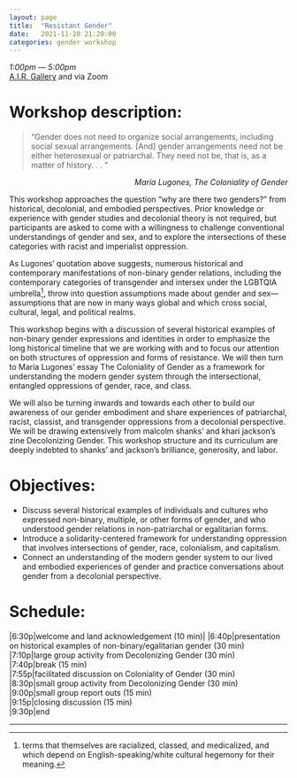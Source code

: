 ```yaml
---
layout: page
title:  "Resistant Gender"
date:   2021-11-20 21:20:00
categories: gender workshop
---
```

*1:00pm — 5:00pm*  
[A.I.R. Gallery](http://airgallery.org) and via Zoom

# Workshop description:

> “Gender does not need to organize social arrangements, including social sexual arrangements. [And] gender arrangements need not be either heterosexual or patriarchal. They need not be, that is, as a matter of history. . . ”

<p align="right"><em>María Lugones, The Coloniality of Gender</em></p>

This workshop approaches the question “why are there two genders?” from historical, decolonial, and embodied perspectives. Prior knowledge or experience with gender studies and decolonial theory is not required, but participants are asked to come with a willingness to challenge conventional understandings of gender and sex, and to explore the intersections of these categories with racist and imperialist oppression.

As Lugones’ quotation above suggests, numerous historical and contemporary manifestations of non-binary gender relations, including the contemporary categories of transgender and intersex under the LGBTQIA umbrella[^1], throw into question assumptions made about gender and sex—assumptions that are now in many ways global and which cross social, cultural, legal, and political realms. 

This workshop begins with a discussion of several historical examples of non-binary gender expressions and identities in order to emphasize the long historical timeline that we are working with and to focus our attention on both structures of oppression and forms of resistance. We will then turn to María Lugones’ essay The Coloniality of Gender as a framework for understanding the modern gender system through the intersectional, entangled oppressions of gender, race, and class. 

We will also be turning inwards and towards each other to build our awareness of our gender embodiment and share experiences of patriarchal, racist, classist, and transgender oppressions from a decolonial perspective. We will be drawing extensively from malcolm shanks’ and khari jackson’s zine Decolonizing Gender. This workshop structure and its curriculum are deeply indebted to shanks’ and jackson’s brilliance, generosity, and labor.

# Objectives:

-	Discuss several historical examples of individuals and cultures who expressed non-binary, multiple, or other forms of gender, and who understood gender relations in non-patriarchal or egalitarian forms.  
-	Introduce a solidarity-centered framework for understanding oppression that involves intersections of gender, race, colonialism, and capitalism.
-	Connect an understanding of the modern gender system to our lived and embodied experiences of gender and practice conversations about gender from a decolonial perspective.

# Schedule:

|6:30p|welcome and land acknowledgement (10 min)|
|6:40p|presentation on historical examples of non-binary/egalitarian gender (30 min)  
|7:10p|large group activity from Decolonizing Gender (30 min)  
|7:40p|break (15 min)  
|7:55p|facilitated discussion on Coloniality of Gender (30 min)  
|8:30p|small group activity from Decolonizing Gender (30 min)  
|9:00p|small group report outs (15 min)  
|9:15p|closing discussion (15 min)  
|9:30p|end

------



[^1]: terms that themselves are racialized, classed, and medicalized, and which depend on English-speaking/white cultural hegemony for their meaning.

